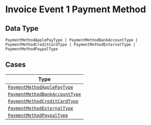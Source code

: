 
# Invoice Event 1 Payment Method

## Data Type

`PaymentMethodApplePayType | PaymentMethodBankAccountType | PaymentMethodCreditCardType | PaymentMethodExternalType | PaymentMethodPaypalType`

## Cases

| Type |
|  --- |
| [`PaymentMethodApplePayType`](../../../doc/models/payment-method-apple-pay-type.md) |
| [`PaymentMethodBankAccountType`](../../../doc/models/payment-method-bank-account-type.md) |
| [`PaymentMethodCreditCardType`](../../../doc/models/payment-method-credit-card-type.md) |
| [`PaymentMethodExternalType`](../../../doc/models/payment-method-external-type.md) |
| [`PaymentMethodPaypalType`](../../../doc/models/payment-method-paypal-type.md) |

